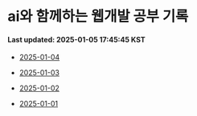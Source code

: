 # ai와 함께하는 웹개발 공부 기록
#### Last updated: 2025-01-05 17:45:45 KST

- [2025-01-04](20250104.md)

- [2025-01-03](20250103.md)

- [2025-01-02](20250102.md)

- [2025-01-01](20250101.md)


